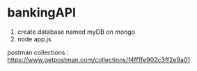 # bankingAPI
1. create database named myDB on mongo
2. node app.js

postman collections :
https://www.getpostman.com/collections/f4ff1fe902c3ff2e9a01
